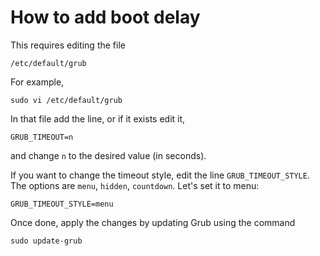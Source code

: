 # How to add boot delay

This requires editing the file

```
/etc/default/grub
```
For example,
```
sudo vi /etc/default/grub
```
In that file add the line, or if it exists edit it, 
```
GRUB_TIMEOUT=n
```
and change `n` to the desired value (in seconds).

If you want to change the timeout style, edit the line `GRUB_TIMEOUT_STYLE`. The options are `menu`, `hidden`, `countdown`. Let's set it to menu:
```
GRUB_TIMEOUT_STYLE=menu
```

Once done, apply the changes by updating Grub using the command
```
sudo update-grub
```
